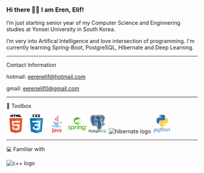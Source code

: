 ### Hi there 👋🏻 I am Eren, Elif!


I’m just starting senior year of my Computer Science and Enginnering studies at Yonsei University in South Korea. 

I’m very into Artifical Intelligence and love intersection of programming. I'm currently learning Spring-Boot, PostgreSQL, Hibernate and Deep Learning.

--- 

Contact Information

hotmail: 
eerenelif@hotmail.com 

gmail:
eerenelif0@gmail.com
       
---

🧰 Toolbox 

<img src="https://github.com/devicons/devicon/blob/master/icons/html5/html5-original-wordmark.svg" alt="html5 logo" width="50" height="50" /> <img src="https://github.com/devicons/devicon/blob/master/icons/css3/css3-original-wordmark.svg" alt="css3 logo" width="50" height="50" />  <img src="https://github.com/devicons/devicon/blob/master/icons/java/java-original-wordmark.svg" alt="java logo" width="50" height="50" />  <img src="https://raw.githubusercontent.com/devicons/devicon/1119b9f84c0290e0f0b38982099a2bd027a48bf1/icons/spring/spring-original-wordmark.svg" alt="spring-boot logo" width="50" height="50" /> <img src="https://github.com/devicons/devicon/blob/master/icons/postgresql/postgresql-original-wordmark.svg" alt="postgresql logo" width="50" height="50" /> <img src="https://cdn.worldvectorlogo.com/logos/hibernate-1.svg" alt="hibernate logo" width="50" height="50" /> 
<img src="https://github.com/devicons/devicon/blob/master/icons/python/python-original-wordmark.svg" alt="python logo" width="50" height="50" />


---

💻 Familiar with 

  <img src="https://cdn.worldvectorlogo.com/logos/c.svg" alt="c++ logo" width="50" height="50" /> 
 

<!--
**Eer3n/Eer3n** is a ✨ _special_ ✨ repository because its `README.md` (this file) appears on your GitHub profile.

Here are some ideas to get you started:

- 🔭 I’m currently working on ...
- 🌱 I’m currently learning ...
- 👯 I’m looking to collaborate on ...
- 🤔 I’m looking for help with ...
- 💬 Ask me about ...
- 📫 How to reach me: ...
- 😄 Pronouns: ...
- ⚡ Fun fact: ...
<img src="https://github.com/devicons/devicon/blob/master/icons/postgresql/postgresql-original-wordmark.svg" alt="postgresql logo" width="50" height="50" />
<img src="https://cdn.worldvectorlogo.com/logos/hibernate-1.svg" alt="hybernate logo" width="50" height="50" /> <img src="https://cdn.worldvectorlogo.com/logos/c.svg" alt="c-plus-plus logo" width="50" height="50" />
<img src="https://github.com/devicons/devicon/blob/master/icons/spring/spring-original-wordmark.svg" alt="spring logo" width="50" height="50" />
<img src="https://cdn.worldvectorlogo.com/logos/logo-javascript.svg" alt="pjavascript logo" width="50" height="50" /> 
-->
